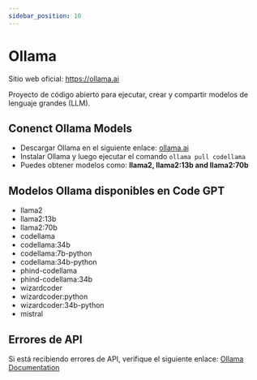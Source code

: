 ```yaml
---
sidebar_position: 10
---
```


# Ollama

Sitio web oficial: https://ollama.ai

Proyecto de código abierto para ejecutar, crear y compartir modelos de lenguaje grandes (LLM).

## Conenct Ollama Models
- Descargar Ollama en el siguiente enlace: [ollama.ai](https://ollama.ai/)
- Instalar Ollama y luego ejecutar el comando ```ollama pull codellama```
- Puedes obtener modelos como: **llama2, llama2:13b and llama2:70b**

## Modelos Ollama disponibles en Code GPT
- llama2
- llama2:13b
- llama2:70b
- codellama
- codellama:34b
- codellama:7b-python
- codellama:34b-python
- phind-codellama
- phind-codellama:34b
- wizardcoder
- wizardcoder:python
- wizardcoder:34b-python
- mistral

## Errores de API
Si está recibiendo errores de API, verifique el siguiente enlace: [Ollama Documentation](https://ollama.ai/)
